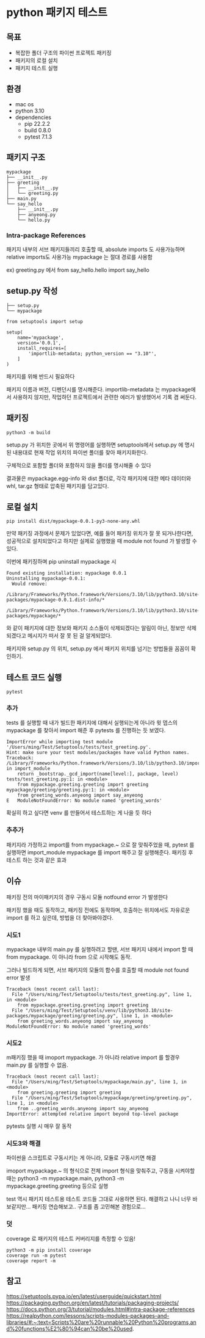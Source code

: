 # python 패키지 테스트

## 목표
- 복잡한 폴더 구조의 파이썬 프로젝트 패키징
- 패키지의 로컬 설치
- 패키지 테스트 실행

## 환경
- mac os
- python 3.10
- dependencies
    - pip 22.2.2
    - build 0.8.0
    - pytest 7.1.3

## 패키지 구조
```
mypackage
├── __init__.py
├── greeting
│   ├── __init__.py
│   └── greeting.py
├── main.py
└── say_hello
    ├── __init__.py
    ├── anyeong.py
    └── hello.py
```
### Intra-package References
패키지 내부의 서브 패키지들끼리 호출할 때, absolute imports 도 사용가능하며 relative imports도 사용가능
mypackage 는 절대 경로를 사용함


ex) greeting.py 에서 from say_hello.hello import say_hello

## setup.py 작성
```
├── setup.py
└── mypackage
```
```
from setuptools import setup

setup(
    name='mypackage',
    version='0.0.1',
    install_requires=[
        'importlib-metadata; python_version == "3.10"',
    ]
)
```
패키지를 위해 반드시 필요하다

패키지 이름과 버전, 디펜던시를 명시해준다.
importlib-metadata 는 mypackage에서 사용하지 않지만, 작업하던 프로젝트에서 관련한 에러가 발생했어서 기록 겸 써둔다.

## 패키징
```
python3 -m build
```
setup.py 가 위치한 곳에서 위 명령어를 실행하면 setuptools에서 setup.py 에 명시된 내용대로 현재 작업 위치의 파이썬 폴더를 찾아 패키지화한다.

구체적으로 포함할 폴더와 포함하지 않을 폴더를 명시해줄 수 있다

결과물은 mypackage.egg-info 와 dist 폴더로,
각각 패키지에 대한 메타 데이터와 whl, tar.gz 형태로 압축된 패키지를 담고있다.

## 로컬 설치
```
pip install dist/mypackage-0.0.1-py3-none-any.whl
```
만약 패키징 과정에서 문제가 있었다면,
예를 들어 패키징 위치가 잘 못 되거나한다면,
성공적으로 설치되었다고 하지만 실제로 실행했을 때
module not found 가 발생할 수 있다.

이번에 패키징하며 pip uninstall mypackage 시 
```
Found existing installation: mypackage 0.0.1
Uninstalling mypackage-0.0.1:
  Would remove:
    /Library/Frameworks/Python.framework/Versions/3.10/lib/python3.10/site-packages/mypackage-0.0.1.dist-info/*
    /Library/Frameworks/Python.framework/Versions/3.10/lib/python3.10/site-packages/mypackage/*
```
와 같이 패키지에 대한 정보와 패키지 소스들이 삭제되겠다는 알림이 아닌, 정보만 삭제되겠다고 메시지가 떠서 잘 못 된 걸 알게되었다.

패키지와 setup.py 의 위치, setup.py 에서 패키지 위치를 넘기는 방법들을 꼼꼼이 확인하기. 

## 테스트 코드 실행
```
pytest
```

### 추가
tests 를 실행할 때 내가 빌드한 패키지에 대해서 실행되는게 아니라
윗 뎁스의 mypackage 를 찾아서 import 해준 후 pytests 를 진행하는 듯 보였다.
```
ImportError while importing test module '/Users/ming/Test/Setuptools/tests/test_greeting.py'.
Hint: make sure your test modules/packages have valid Python names.
Traceback:
/Library/Frameworks/Python.framework/Versions/3.10/lib/python3.10/importlib/__init__.py:126: in import_module
    return _bootstrap._gcd_import(name[level:], package, level)
tests/test_greeting.py:1: in <module>
    from mypackage.greeting.greeting import greeting
mypackage/greeting/greeting.py:1: in <module>
    from greeting_words.anyeong import say_anyeong
E   ModuleNotFoundError: No module named 'greeting_words'
```
확실히 하고 싶다면 venv 를 만들어서 테스트하는 게 나을 듯 하다

### 추추가
패키지라 가정하고 import를 from mypackage.~ 으로 잘 맞춰주었을 때, pytest 를 실행하면 
import_module mypackage 를 import 해주고 잘 실행해준다.
패키징 후 테스트 하는 것과 같은 효과

## 이슈
패키징 전의 마이패키지의 경우 구동시 모듈 notfound error 가 발생한다

패키징 했을 때도 동작하고, 패키징 전에도 동작하며,
호출하는 위치에서도 자유로운 import 를 하고 싶은데, 방법을 더 찾아봐야겠다.

### 시도1
mypackage 내부의 main.py 를 실행하려고 할땐, 서브 패키지 내에서 import 할 때 from mypackage. 이 아니라 from 으로 시작해도 동작.

그러나 빌드하게 되면, 서브 패키지의 모듈의 함수를 호출할 때 module not found error 발생
```
Traceback (most recent call last):
  File "/Users/ming/Test/Setuptools/tests/test_greeting.py", line 1, in <module>
    from mypackage.greeting.greeting import greeting
  File "/Users/ming/Test/Setuptools/venv/lib/python3.10/site-packages/mypackage/greeting/greeting.py", line 1, in <module>
    from greeting_words.anyeong import say_anyeong
ModuleNotFoundError: No module named 'greeting_words'
```

### 시도2
m패키징 했을 때 imoport mypackage. 가 아니라 relative import 를 할경우 main.py 를 실행할 수 없음.
```
Traceback (most recent call last):
  File "/Users/ming/Test/Setuptools/mypackage/main.py", line 1, in <module>
    from greeting.greeting import greeting
  File "/Users/ming/Test/Setuptools/mypackage/greeting/greeting.py", line 1, in <module>
    from ..greeting_words.anyeong import say_anyeong
ImportError: attempted relative import beyond top-level package
```
pytests 실행 시 매우 잘 동작

### 시도3와 해결
파이썬을 스크립트로 구동시키는 게 아니라, 모듈로 구동시키면 해결

imoport mypackage.~ 의 형식으로 전체 import 형식을 맞춰주고,
구동을 시켜야할 때는 python3 -m mypackage.main, python3 -m mypackage.greeting.greeting 등으로 실행

test 역시 패키지 테스트용 테스트 코드들 그대로 사용하면 된다.
해결하고 나니 너무 바보같지만... 패키징 연습해보고.. 구조를 좀 고민해본 경험으로...

### 덧
coverage 로 패키지의 테스트 커버리지를 측정할 수 있음!
 
```
python3 -m pip install coverage
coverage run -m pytest
coverage report -m
```

## 참고
https://setuptools.pypa.io/en/latest/userguide/quickstart.html
https://packaging.python.org/en/latest/tutorials/packaging-projects/
https://docs.python.org/3/tutorial/modules.html#intra-package-references
https://realpython.com/lessons/scripts-modules-packages-and-libraries/#:~:text=Scripts%20are%20runnable%20Python%20programs,and%20functions%E2%80%94can%20be%20used.

